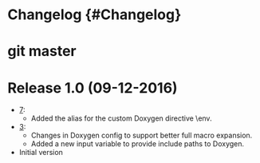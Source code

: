 Changelog {#Changelog}
=========

# git master

# Release 1.0 (09-12-2016)

* [7](https://github.com/BlueBrain/Pydoxine/pull/7):
  * Added the alias for the custom Doxygen directive \env.
* [3](https://github.com/BlueBrain/Pydoxine/pull/3):
  * Changes in Doxygen config to support better full macro expansion.
  * Added a new input variable to provide include paths to Doxygen.
* Initial version
